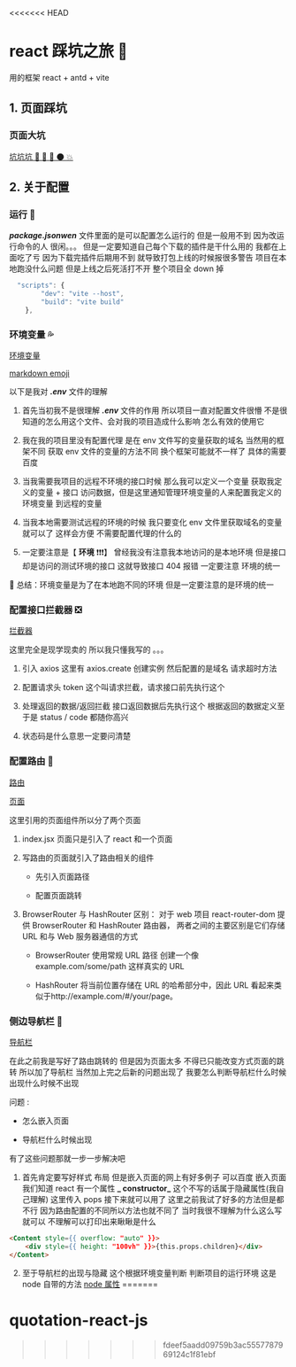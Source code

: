 <<<<<<< HEAD
# react 踩坑之旅 💢

用的框架 react + antd + vite

## 1. 页面踩坑

### 页面大坑

[坑坑坑 💢 💢 🌚 🌑 💥 ](./src/page/page.md)

## 2. 关于配置

### 运行 🌈

**_package.jsonwen_** 文件里面的是可以配置怎么运行的 但是一般用不到 因为改运行命令的人 很闲。。。
但是一定要知道自己每个下载的插件是干什么用的 我都在上面吃了亏 因为下载完插件后期用不到 就导致打包上线的时候报很多警告 项目在本地跑没什么问题 但是上线之后死活打不开 整个项目全 down 掉

```js
  "scripts": {
        "dev": "vite --host",
        "build": "vite build"
    },
```

### 环境变量 💦

[环境变量](./.env)

[markdown emoji](https://gist.github.com/rxaviers/7360908)

以下是我对 **_.env_** 文件的理解

1. 首先当初我不是很理解 **_.env_** 文件的作用 所以项目一直对配置文件很懵 不是很知道的怎么用这个文件、会对我的项目造成什么影响 怎么有效的使用它

2. 我在我的项目里没有配置代理 是在 env 文件写的变量获取的域名 当然用的框架不同 获取 env 文件的变量的方法不同 换个框架可能就不一样了 具体的需要百度

3. 当我需要我项目的远程不环境的接口时候 那么我可以定义一个变量 获取我定义的变量 + 接口 访问数据，但是这里通知管理环境变量的人来配置我定义的环境变量 到远程的变量

4. 当我本地需要测试远程的环境的时候 我只要变化 env 文件里获取域名的变量就可以了 这样会方便 不需要配置代理的什么的

5. 一定要注意是【 **环境** ❗❗❗】 曾经我没有注意我本地访问的是本地环境 但是接口却是访问的测试环境的接口 这就导致接口 404 报错 一定要注意 环境的统一

📌 总结：环境变量是为了在本地跑不同的环境 但是一定要注意的是环境的统一

### 配置接口拦截器 ❎

[拦截器](./src/http/index.js)

这里完全是现学现卖的 所以我只懂我写的 。。。

1.  引入 axios 这里有 axios.create 创建实例 然后配置的是域名 请求超时方法

2.  配置请求头 token 这个叫请求拦截，请求接口前先执行这个

3.  处理返回的数据/返回拦截 接口返回数据后先执行这个 根据返回的数据定义至于是 status / code 都随你高兴

4.  状态码是什么意思一定要问清楚

### 配置路由 🌵

[路由](./src/router/index.jsx)

[页面](./src/router/routerConfigurationPage.jsx)

这里引用的页面组件所以分了两个页面

1. index.jsx 页面只是引入了 react 和一个页面

2. 写路由的页面就引入了路由相关的组件

    - 先引入页面路径

    - 配置页面跳转

3. BrowserRouter 与 HashRouter 区别： 对于 web 项目 react-router-dom 提供 BrowserRouter 和 HashRouter 路由器， 两者之间的主要区别是它们存储 URL 和与 Web 服务器通信的方式

    - BrowserRouter 使用常规 URL 路径 创建一个像 example.com/some/path 这样真实的 URL

    - HashRouter 将当前位置存储在 URL 的哈希部分中，因此 URL 看起来类似于http://example.com/#/your/page。

### 侧边导航栏 🌴

[导航栏](./src/page/common/page_menu.jsx)

在此之前我是写好了路由跳转的 但是因为页面太多 不得已只能改变方式页面的跳转 所以加了导航栏 当然加上完之后新的问题出现了 我要怎么判断导航栏什么时候出现什么时候不出现

问题 :

-   怎么嵌入页面

-   导航栏什么时候出现

有了这些问题那就一步一步解决吧

1. 首先肯定要写好样式 布局 但是嵌入页面的网上有好多例子 可以百度 嵌入页面 我们知道 react 有一个属性 **_ constructor_** 这个不写的话属于隐藏属性(我自己理解) 这里传入 pops 接下来就可以用了 这里之前我试了好多的方法但是都不行 因为路由配置的不同所以方法也就不同了 当时我很不理解为什么这么写就可以 不理解可以打印出来瞅瞅是什么

```html
<Content style={{ overflow: "auto" }}>
    <div style={{ height: "100vh" }}>{this.props.children}</div>
</Content>
```

2. 至于导航栏的出现与隐藏 这个根据环境变量判断 判断项目的运行环境 这是 node 自带的方法 [node 属性](public\环境变量.png)
=======
# quotation-react-js
>>>>>>> fdeef5aadd09759b3ac5557787969124c1f81ebf
